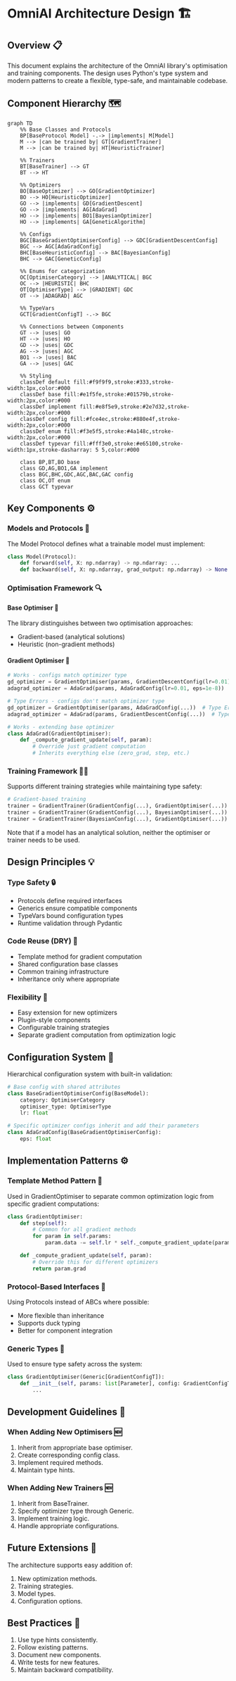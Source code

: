 # OmniAI Architecture Design 🏗️

## Overview 📋
This document explains the architecture of the OmniAI library's optimisation and training components. The design uses Python's type system and modern patterns to create a flexible, type-safe, and maintainable codebase.

## Component Hierarchy 🗺️
```mermaid
graph TD
    %% Base Classes and Protocols
    BP[BaseProtocol Model] -.-> |implements| M[Model]
    M --> |can be trained by| GT[GradientTrainer]
    M --> |can be trained by| HT[HeuristicTrainer]
    
    %% Trainers
    BT[BaseTrainer] --> GT
    BT --> HT
    
    %% Optimizers
    BO[BaseOptimizer] --> GO[GradientOptimizer]
    BO --> HO[HeuristicOptimizer]
    GO --> |implements| GD[GradientDescent]
    GO --> |implements| AG[AdaGrad]
    HO --> |implements| BO1[BayesianOptimizer]
    HO --> |implements| GA[GeneticAlgorithm]
    
    %% Configs
    BGC[BaseGradientOptimiserConfig] --> GDC[GradientDescentConfig]
    BGC --> AGC[AdaGradConfig]
    BHC[BaseHeuristicConfig] --> BAC[BayesianConfig]
    BHC --> GAC[GeneticConfig]
    
    %% Enums for categorization
    OC[OptimiserCategory] --> |ANALYTICAL| BGC
    OC --> |HEURISTIC| BHC
    OT[OptimiserType] --> |GRADIENT| GDC
    OT --> |ADAGRAD| AGC
    
    %% TypeVars
    GCT[GradientConfigT] -.-> BGC
    
    %% Connections between Components
    GT --> |uses| GO
    HT --> |uses| HO
    GD --> |uses| GDC
    AG --> |uses| AGC
    BO1 --> |uses| BAC
    GA --> |uses| GAC
    
    %% Styling
    classDef default fill:#f9f9f9,stroke:#333,stroke-width:1px,color:#000
    classDef base fill:#e1f5fe,stroke:#01579b,stroke-width:2px,color:#000
    classDef implement fill:#e8f5e9,stroke:#2e7d32,stroke-width:2px,color:#000
    classDef config fill:#fce4ec,stroke:#880e4f,stroke-width:2px,color:#000
    classDef enum fill:#f3e5f5,stroke:#4a148c,stroke-width:2px,color:#000
    classDef typevar fill:#fff3e0,stroke:#e65100,stroke-width:1px,stroke-dasharray: 5 5,color:#000
    
    class BP,BT,BO base
    class GD,AG,BO1,GA implement
    class BGC,BHC,GDC,AGC,BAC,GAC config
    class OC,OT enum
    class GCT typevar
```

## Key Components ⚙️

### Models and Protocols 🤖
The Model Protocol defines what a trainable model must implement:
```python
class Model(Protocol):
    def forward(self, X: np.ndarray) -> np.ndarray: ...
    def backward(self, X: np.ndarray, grad_output: np.ndarray) -> None: ...
```

### Optimisation Framework 🔍
 
#### Base Optimiser 🔨
The library distinguishes between two optimisation approaches:
- Gradient-based (analytical solutions)
- Heuristic (non-gradient methods)

#### Gradient Optimiser 🧠
```python
# Works - configs match optimizer type
gd_optimizer = GradientOptimiser(params, GradientDescentConfig(lr=0.01))
adagrad_optimizer = AdaGrad(params, AdaGradConfig(lr=0.01, eps=1e-8))

# Type Errors - configs don't match optimizer type
gd_optimizer = GradientOptimiser(params, AdaGradConfig(...))  # Type Error
adagrad_optimizer = AdaGrad(params, GradientDescentConfig(...))  # Type Error

# Works - extending base optimizer
class AdaGrad(GradientOptimiser):
    def _compute_gradient_update(self, param):
        # Override just gradient computation
        # Inherits everything else (zero_grad, step, etc.)
```

### Training Framework 🏋️‍♀️
Supports different training strategies while maintaining type safety:
```python
# Gradient-based training
trainer = GradientTrainer(GradientConfig(...), GradientOptimiser(...)) # Works
trainer = GradientTrainer(GradientConfig(...), BayesianOptimiser(...)) # Type Error
trainer = GradientTrainer(BayesianConfig(...), GradientOptimiser(...)) # Type Error
```

Note that if a model has an analytical solution, neither the optimiser or trainer needs to be used.
## Design Principles 💡

### Type Safety 🔒
- Protocols define required interfaces
- Generics ensure compatible components
- TypeVars bound configuration types
- Runtime validation through Pydantic

### Code Reuse (DRY) 🔁
- Template method for gradient computation
- Shared configuration base classes
- Common training infrastructure
- Inheritance only where appropriate

### Flexibility 🧩
- Easy extension for new optimizers
- Plugin-style components
- Configurable training strategies
- Separate gradient computation from optimization logic

## Configuration System 🔧
Hierarchical configuration system with built-in validation:
```python
# Base config with shared attributes
class BaseGradientOptimiserConfig(BaseModel):
    category: OptimiserCategory
    optimiser_type: OptimiserType
    lr: float

# Specific optimizer configs inherit and add their parameters
class AdaGradConfig(BaseGradientOptimiserConfig):
    eps: float
```

## Implementation Patterns ⚙️

### Template Method Pattern 🧱
Used in GradientOptimiser to separate common optimization logic from specific gradient computations:
```python
class GradientOptimiser:
    def step(self):
        # Common for all gradient methods
        for param in self.params:
            param.data -= self.lr * self._compute_gradient_update(param)

    def _compute_gradient_update(self, param):
        # Override this for different optimizers
        return param.grad
```

### Protocol-Based Interfaces 🤝
Using Protocols instead of ABCs where possible:
- More flexible than inheritance
- Supports duck typing
- Better for component integration

### Generic Types 🧯
Used to ensure type safety across the system:
```python
class GradientOptimiser(Generic[GradientConfigT]):
    def __init__(self, params: list[Parameter], config: GradientConfigT):
        ...
```

## Development Guidelines 📓

### When Adding New Optimisers 🆕
1. Inherit from appropriate base optimiser.
2. Create corresponding config class.
3. Implement required methods.
4. Maintain type hints.

### When Adding New Trainers 🆕
1. Inherit from BaseTrainer.
2. Specify optimizer type through Generic.
3. Implement training logic.
4. Handle appropriate configurations.

## Future Extensions 🔮
The architecture supports easy addition of:
1. New optimization methods.
2. Training strategies.
3. Model types.
4. Configuration options.

## Best Practices 🌟
1. Use type hints consistently.
2. Follow existing patterns.
3. Document new components.
4. Write tests for new features.
5. Maintain backward compatibility.
